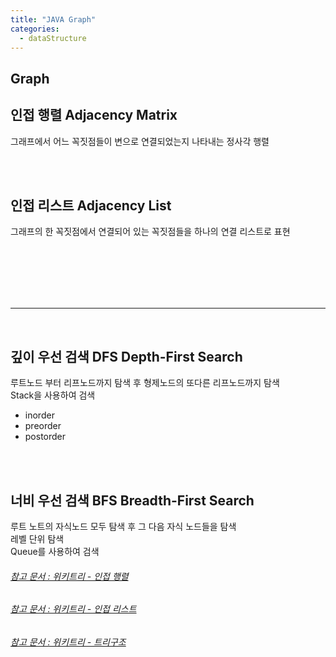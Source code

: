 ```yaml
---
title: "JAVA Graph"
categories:
  - dataStructure
---
```


## Graph


## 인접 행렬 Adjacency Matrix
그래프에서 어느 꼭짓점들이 변으로 연결되었는지 나타내는 정사각 행렬

<br>
<br>

## 인접 리스트 Adjacency List
그래프의 한 꼭짓점에서 연결되어 있는 꼭짓점들을 하나의 연결 리스트로 표현


<br>
<br>
<br>
<br>
<br>

---

<br>

## 깊이 우선 검색 DFS Depth-First Search
루트노드 부터 리프노드까지 탐색 후 형제노드의 또다른 리프노드까지 탐색  
Stack을 사용하여 검색
- inorder
- preorder
- postorder


<br>
<br>

## 너비 우선 검색 BFS Breadth-First Search
루트 노트의 자식노드 모두 탐색 후 그 다음 자식 노드들을 탐색  
레벨 단위 탐색  
Queue를 사용하여 검색










###### [참고 문서 : 위키트리 - 인접 행렬](https://ko.wikipedia.org/wiki/%EC%9D%B8%EC%A0%91%ED%96%89%EB%A0%AC)
###### [참고 문서 : 위키트리 - 인접 리스트](https://ko.wikipedia.org/wiki/%EC%9D%B8%EC%A0%91_%EB%A6%AC%EC%8A%A4%ED%8A%B8)
###### [참고 문서 : 위키트리 - 트리구조](https://velog.io/@jhoryong/%EC%9E%90%EB%A3%8C%EA%B5%AC%EC%A1%B0%EC%95%8C%EA%B3%A0%EB%A6%AC%EC%A6%98-%EC%9E%90%EB%A3%8C%EA%B5%AC%EC%A1%B0-2-Graph)



